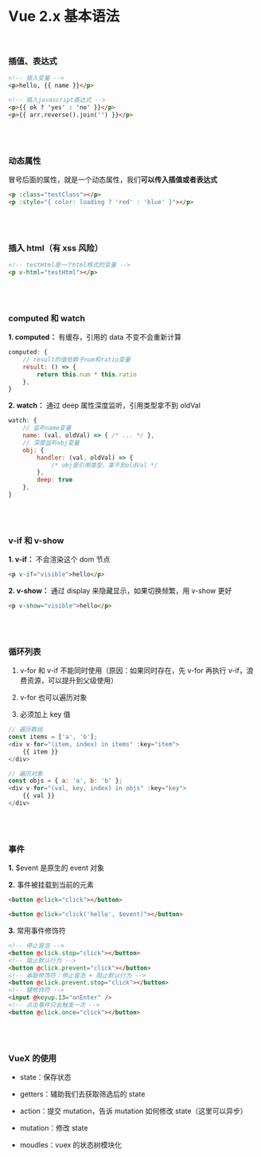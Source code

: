 # Vue 2.x 基本语法

</br>

### 插值、表达式

```html
<!-- 插入变量 -->
<p>hello, {{ name }}</p>

<!-- 插入javascript表达式 -->
<p>{{ ok ? 'yes' : 'no' }}</p>
<p>{{ arr.reverse().join('') }}</p>
```

</br>
</br>

### 动态属性

冒号后面的属性，就是一个动态属性，我们**可以传入插值或者表达式**

```html
<p :class="testClass"></p>
<p :style="{ color: loading ? 'red' : 'blue' }"></p>
```

</br>
</br>

### 插入 html（有 xss 风险）

```html
<!-- testHtml是一个html格式的变量 -->
<p v-html="testHtml"></p>
```

</br>
</br>

### computed 和 watch

**1. computed：** 有缓存，引用的 data 不变不会重新计算

```javascript
computed: {
    // result的值依赖于num和ratio变量
    result: () => {
        return this.num * this.ratio
    },
}
```

**2. watch：** 通过 deep 属性深度监听，引用类型拿不到 oldVal

```javascript
watch: {
    // 监听name变量
    name: (val, oldVal) => { /* ... */ },
    // 深度监听obj变量
    obj: {
        handler: (val, oldVal) => {
            /* obj是引用类型，拿不到oldVal */
        },
        deep: true
    },
}
```

</br>
</br>

### v-if 和 v-show

**1. v-if：** 不会渲染这个 dom 节点

```html
<p v-if="visible">hello</p>
```

**2. v-show：** 通过 display 来隐藏显示，如果切换频繁，用 v-show 更好

```html
<p v-show="visible">hello</p>
```

</br>
</br>

### 循环列表

1. v-for 和 v-if 不能同时使用（原因：如果同时存在，先 v-for 再执行 v-if，浪费资源，可以提升到父级使用）

2. v-for 也可以遍历对象

3. 必须加上 key 值

```javascript
// 遍历数组
const items = ['a', 'b'];
<div v-for="(item, index) in items" :key="item">
    {{ item }}
</div>

// 遍历对象
const objs = { a: 'a', b: 'b' };
<div v-for="(val, key, index) in objs" :key="key">
    {{ val }}
</div>
```

</br>
</br>

### 事件

**1.** $event 是原生的 event 对象

**2.** 事件被挂载到当前的元素

```html
<button @click="click"></button>

<button @click="click('hello', $event)"></button>
```

**3.** 常用事件修饰符

```html
<!-- 停止冒泡 -->
<button @click.stop="click"></button>
<!-- 阻止默认行为 -->
<button @click.prevent="click"></button>
<!-- 串联修饰符：停止冒泡 + 阻止默认行为 -->
<button @click.prevent.stop="click"></button>
<!-- 键修饰符 -->
<input @keyup.13="onEnter" />
<!-- 点击事件只会触发一次 -->
<button @click.once="click"></button>
```

</br>
</br>

### VueX 的使用

-   state：保存状态

-   getters：辅助我们去获取筛选后的 state

-   action：提交 mutation，告诉 mutation 如何修改 state（这里可以异步）

-   mutation：修改 state

-   moudles：vuex 的状态树模块化
